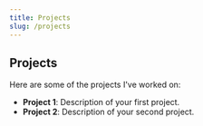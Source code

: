 ```yaml
---
title: Projects
slug: /projects
---
```


## Projects

Here are some of the projects I've worked on:

- **Project 1**: Description of your first project.
- **Project 2**: Description of your second project.

<!-- Add more project descriptions -->

